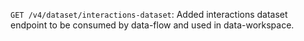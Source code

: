 `GET /v4/dataset/interactions-dataset`: Added interactions dataset endpoint to be consumed by data-flow and used in data-workspace.
